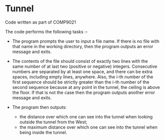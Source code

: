 # Tunnel
Code written as part of COMP9021

The code performs the following tasks :- 

* The program prompts the user to input a file name. If there is no file with that name in the working directory, then the program outputs an error message and exits.

* The contents of the file should consist of exactly two lines with the same number of at last two (positive or negative) integers. Consecutive numbers are separated by at least one space, and there can be extra spaces, including empty lines, anywhere. Also, the i-th number of the first sequence should be strictly greater than the i-th number of the second sequence because at any point in the tunnel, the ceiling is above the floor. If that is not the case then the program outputs another error message and exits.

* The program then outputs:
  - the distance over which one can see into the tunnel when looking outside the tunnel from the West;
  - the maximum distance over which one can see into the tunnel when being inside the tunnel.
